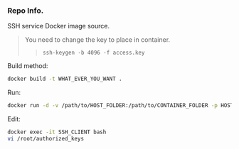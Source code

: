 ### Repo Info.

SSH service Docker image source.

> You need to change the key to place in container.
> > `ssh-keygen -b 4096 -f access.key` 

Build method:

```bash
docker build -t WHAT_EVER_YOU_WANT .
```

Run:

```bash
docker run -d -v /path/to/HOST_FOLDER:/path/to/CONTAINER_FOLDER -p HOST_PORT_NUM:22 --name SSH_CLIENT WHAT_EVER_YOU_WANT
```

Edit:

```bash
docker exec -it SSH_CLIENT bash
vi /root/authorized_keys
```

